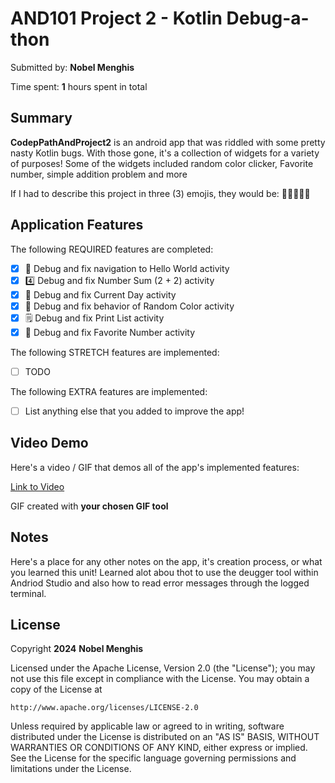 # AND101 Project 2 - Kotlin Debug-a-thon

Submitted by: **Nobel Menghis**

Time spent: **1** hours spent in total

## Summary

**CodepPathAndProject2** is an android app that was riddled with some pretty nasty Kotlin bugs.  With those gone, it's a collection of widgets for a variety of purposes! Some of the widgets included random color clicker, Favorite number, simple addition problem and more

If I had to describe this project in three (3) emojis, they would be: **🧑🏾‍💻😆❌**

## Application Features

<!-- (This is a comment) Please be sure to change the [ ] to [x] for any features you completed.  If a feature is not checked [x], you might miss the points for that item! -->

The following REQUIRED features are completed:

- [x] 👋 Debug and fix navigation to Hello World activity
- [x] 4️⃣ Debug and fix Number Sum (2 + 2) activity
- [x] 📅 Debug and fix Current Day activity 
- [x] 🌈 Debug and fix behavior of Random Color activity
- [x] 🗒️ Debug and fix Print List activity
- [x] 💯 Debug and fix Favorite Number activity

The following STRETCH features are implemented:

- [ ] TODO

The following EXTRA features are implemented:

- [ ] List anything else that you added to improve the app!

## Video Demo

Here's a video / GIF that demos all of the app's implemented features:

[Link to Video](https://www.loom.com/share/5ba45a593c8d4a0ab307b648cbf7089b)

GIF created with **your chosen GIF tool**

<!-- Recommended tools:
- [Kap](https://getkap.co/) for macOS
- [ScreenToGif](https://www.screentogif.com/) for Windows
- [peek](https://github.com/phw/peek) for Linux. -->

## Notes

Here's a place for any other notes on the app, it's creation process, or what you learned this unit!
Learned alot abou thot to use the deugger tool within Andriod Studio and also how to read error messages 
through the logged terminal.

## License

Copyright **2024** **Nobel Menghis**

Licensed under the Apache License, Version 2.0 (the "License");
you may not use this file except in compliance with the License.
You may obtain a copy of the License at

    http://www.apache.org/licenses/LICENSE-2.0

Unless required by applicable law or agreed to in writing, software
distributed under the License is distributed on an "AS IS" BASIS,
WITHOUT WARRANTIES OR CONDITIONS OF ANY KIND, either express or implied.
See the License for the specific language governing permissions and
limitations under the License.
